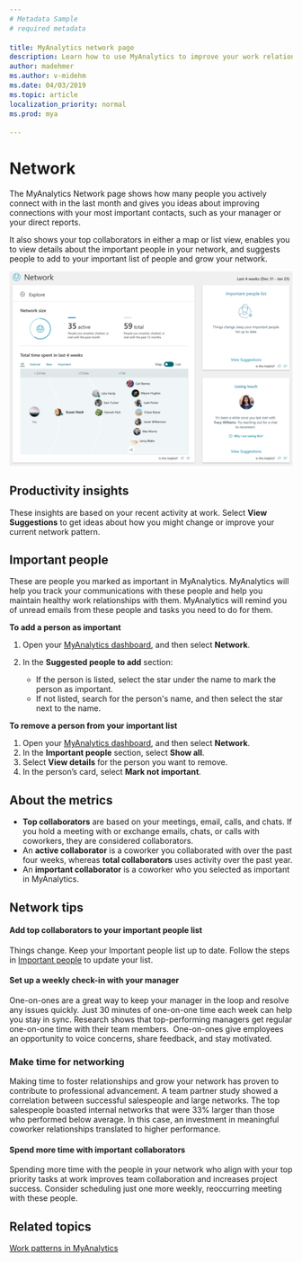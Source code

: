 ```yaml
---
# Metadata Sample
# required metadata

title: MyAnalytics network page
description: Learn how to use MyAnalytics to improve your work relationships and grow your network
author: madehmer
ms.author: v-midehm
ms.date: 04/03/2019
ms.topic: article
localization_priority: normal 
ms.prod: mya

---
```


# Network

The MyAnalytics Network page shows how many people you actively connect with in the last month and gives you ideas about improving connections with your most important contacts, such as your manager or your direct reports.

It also shows your top collaborators in either a map or list view, enables you to view details about the important people in your network, and suggests people to add to your important list of people and grow your network.

![Your Network](../../Images/mya/use/network-pg.png)

## Productivity insights

These insights are based on your recent activity at work. Select **View Suggestions** to get ideas about how you might change or improve your current network pattern.

## Important people

These are people you marked as important in MyAnalytics. MyAnalytics will help you track your communications with these people and help you maintain healthy work relationships with them. MyAnalytics will remind you of unread emails from these people and tasks you need to do for them.

**To add a person as important**

1. Open your [MyAnalytics dashboard](https://myanalytics.microsoft.com), and then select **Network**.
2. In the **Suggested people to add** section:

   * If the person is listed, select the star under the name to mark the person as important.
   * If not listed, search for the person's name, and then select the star next to the name.

**To remove a person from your important list**

1. Open your [MyAnalytics dashboard](https://myanalytics.microsoft.com), and then select **Network**.
2. In the **Important people** section, select **Show all**.  
3. Select **View details** for the person you want to remove.
4. In the person’s card, select **Mark not important**.

## About the metrics

* **Top collaborators** are based on your meetings, email, calls, and chats. If you hold a meeting with or exchange emails, chats, or calls with coworkers, they are considered collaborators.
* An **active collaborator** is a coworker you collaborated with over the past four weeks, whereas **total collaborators** uses activity over the past year.
* An **important collaborator** is a coworker who you selected as important in MyAnalytics.

## Network tips

#### Add top collaborators to your important people list

Things change. Keep your Important people list up to date. Follow the steps in [Important people](#important-people) to update your list.

#### Set up a weekly check-in with your manager

One-on-ones are a great way to keep your manager in the loop and resolve any issues quickly. Just 30 minutes of one-on-one time each week can help you stay in sync. Research shows that top-performing managers get regular one-on-one time with their team members.  One-on-ones give employees an opportunity to voice concerns, share feedback, and stay motivated.

### Make time for networking

Making time to foster relationships and grow your network has proven to contribute to professional advancement. A team partner study showed a correlation between successful salespeople and large networks. The top salespeople boasted internal networks that were 33% larger than those who performed below average. In this case, an investment in meaningful coworker relationships translated to higher performance.

#### Spend more time with important collaborators

Spending more time with the people in your network who align with your top priority tasks at work improves team collaboration and increases project success. Consider scheduling just one more weekly, reoccurring meeting with these people.

## Related topics

[Work patterns in MyAnalytics](../use/dashboard-2.md)